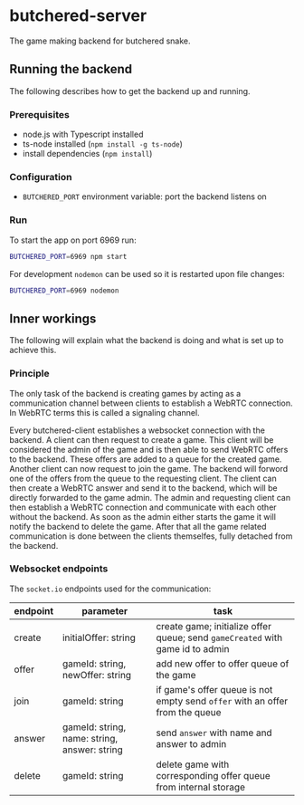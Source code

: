 # butchered-server

The game making backend for butchered snake.

## Running the backend

The following describes how to get the backend up and running.

### Prerequisites

- node.js with Typescript installed
- ts-node installed (`npm install -g ts-node`)
- install dependencies (`npm install`)

### Configuration

- `BUTCHERED_PORT` environment variable: port the backend listens on

### Run

To start the app on port 6969 run:
```bash
BUTCHERED_PORT=6969 npm start
```

For development `nodemon` can be used so it is restarted upon file changes:
```bash
BUTCHERED_PORT=6969 nodemon
```

## Inner workings

The following will explain what the backend is doing and what is set up to achieve this.

### Principle

The only task of the backend is creating games by acting as a communication channel between clients to establish a WebRTC connection. In WebRTC terms this is called a signaling channel.

Every butchered-client establishes a websocket connection with the backend. A client can then request to create a game. This client will be considered the admin of the game and is then able to send WebRTC offers to the backend. These offers are added to a queue for the created game. Another client can now request to join the game. The backend will forword one of the offers from the queue to the requesting client. The client can then create a WebRTC answer and send it to the backend, which will be directly forwarded to the game admin. The admin and requesting client can then establish a WebRTC connection and communicate with each other without the backend. As soon as the admin either starts the game it will notify the backend to delete the game. After that all the game related communication is done between the clients themselfes, fully detached from the backend.

### Websocket endpoints

The `socket.io` endpoints used for the communication:

| endpoint | parameter                                    | task                                                                          |
|----------|----------------------------------------------|-------------------------------------------------------------------------------|
| create   | initialOffer: string                         | create game; initialize offer queue; send `gameCreated` with game id to admin |
| offer    | gameId: string, newOffer: string             | add new offer to offer queue of the game                                      |
| join     | gameId: string                               | if game's offer queue is not empty send `offer`  with an offer from the queue |
| answer   | gameId: string, name: string, answer: string | send `answer` with name and answer to admin                                   |
| delete   | gameId: string                               | delete game with corresponding offer queue from internal storage              |

